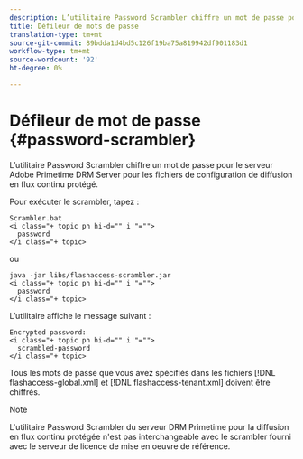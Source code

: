 ```yaml
---
description: L’utilitaire Password Scrambler chiffre un mot de passe pour le serveur Adobe Primetime DRM Server pour les fichiers de configuration de diffusion en flux continu protégé.
title: Défileur de mots de passe
translation-type: tm+mt
source-git-commit: 89bdda1d4bd5c126f19ba75a819942df901183d1
workflow-type: tm+mt
source-wordcount: '92'
ht-degree: 0%

---
```



# Défileur de mot de passe {#password-scrambler}

L’utilitaire Password Scrambler chiffre un mot de passe pour le serveur Adobe Primetime DRM Server pour les fichiers de configuration de diffusion en flux continu protégé.

Pour exécuter le scrambler, tapez :

```
Scrambler.bat  
<i class="+ topic ph hi-d="" i "="">
  password 
</i class="+ topic>
```

ou

```
java -jar libs/flashaccess-scrambler.jar  
<i class="+ topic ph hi-d="" i "="">
  password  
</i class="+ topic>
```

L’utilitaire affiche le message suivant :

```
Encrypted password:  
<i class="+ topic ph hi-d="" i "="">
  scrambled-password 
</i class="+ topic>
```

Tous les mots de passe que vous avez spécifiés dans les fichiers [!DNL flashaccess-global.xml] et [!DNL flashaccess-tenant.xml] doivent être chiffrés.

>[!NOTE]
>
>L&#39;utilitaire Password Scrambler du serveur DRM Primetime pour la diffusion en flux continu protégée n&#39;est pas interchangeable avec le scrambler fourni avec le serveur de licence de mise en oeuvre de référence.